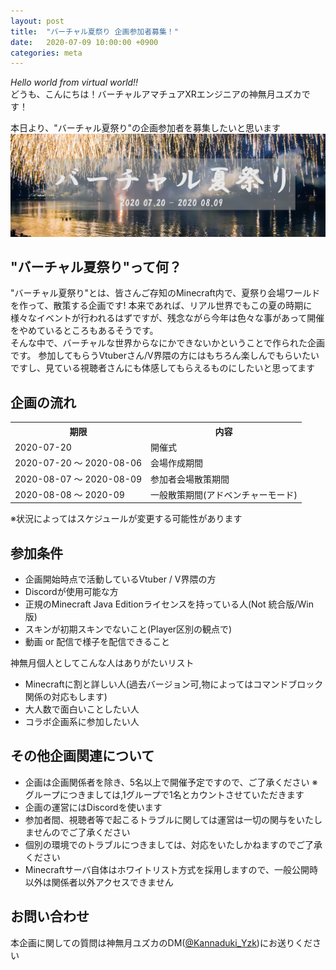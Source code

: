 ```yaml
---
layout: post
title:  "バーチャル夏祭り 企画参加者募集！"
date:   2020-07-09 10:00:00 +0900
categories: meta
---
```


*Hello world from virtual world!!*  
どうも、こんにちは！バーチャルアマチュアXRエンジニアの神無月ユズカです！  

本日より、"バーチャル夏祭り"の企画参加者を募集したいと思います  
![banner](https://raw.githubusercontent.com/yuzuka4573/NatsumatsuriKikaku/master/docs/img/banner.png)
## "バーチャル夏祭り"って何？
"バーチャル夏祭り"とは、皆さんご存知のMinecraft内で、夏祭り会場ワールドを作って、散策する企画です!
本来であれば、リアル世界でもこの夏の時期に様々なイベントが行われるはずですが、残念ながら今年は色々な事があって開催をやめているところもあるそうです。  
そんな中で、バーチャルな世界からなにかできないかということで作られた企画です。
参加してもらうVtuberさん/V界隈の方にはもちろん楽しんでもらいたいですし、見ている視聴者さんにも体感してもらえるものにしたいと思ってます
## 企画の流れ  
<table>
    <tr>
      <th>期限</th>
      <th>内容</th>
    </tr>
    <tr>
      <td>2020-07-20</td>
      <td>開催式</td>
    </tr>
    <tr>
      <td>2020-07-20 ～ 2020-08-06</td>
      <td>会場作成期間</td>
    </tr>
  <tr>
      <td>2020-08-07 ～ 2020-08-09</td>
      <td>参加者会場散策期間</td>
    </tr>
  <tr>
      <td>2020-08-08 ～ 2020-09</td>
      <td>一般散策期間(アドベンチャーモード)</td>
    </tr>
  </table>



※状況によってはスケジュールが変更する可能性があります  
## 参加条件
- 企画開始時点で活動しているVtuber / V界隈の方
- Discordが使用可能な方
- 正規のMinecraft Java Editionライセンスを持っている人(Not 統合版/Win版)
- スキンが初期スキンでないこと(Player区別の観点で)
- 動画 or 配信で様子を配信できること  

神無月個人としてこんな人はありがたいリスト  
- Minecraftに割と詳しい人(過去バージョン可,物によってはコマンドブロック関係の対応もします)
- 大人数で面白いことしたい人
- コラボ企画系に参加したい人
## その他企画関連について
- 企画は企画関係者を除き、5名以上で開催予定ですので、ご了承ください
※グループにつきましては,1グループで1名とカウントさせていただきます
- 企画の運営にはDiscordを使います
- 参加者間、視聴者等で起こるトラブルに関しては運営は一切の関与をいたしませんのでご了承ください
- 個別の環境でのトラブルにつきましては、対応をいたしかねますのでご了承ください
- Minecraftサーバ自体はホワイトリスト方式を採用しますので、一般公開時以外は関係者以外アクセスできません
## お問い合わせ
本企画に関しての質問は神無月ユズカのDM([@Kannaduki_Yzk](https://twitter.com/Kannaduki_Yzk))にお送りください


